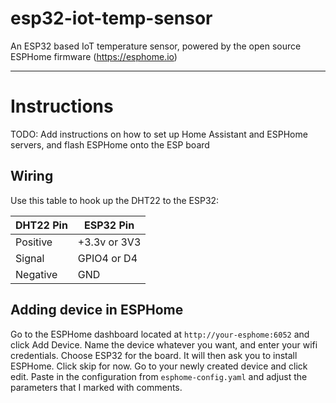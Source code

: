 # esp32-iot-temp-sensor
An ESP32 based IoT temperature sensor, powered by the open source ESPHome firmware (https://esphome.io)

---

# Instructions
TODO: Add instructions on how to set up Home Assistant and ESPHome servers, and flash ESPHome onto the ESP board

## Wiring

Use this table to hook up the DHT22 to the ESP32:

DHT22 Pin | ESP32 Pin
--- | ---
Positive | +3.3v or 3V3
Signal | GPIO4 or D4
Negative | GND

## Adding device in ESPHome

Go to the ESPHome dashboard located at `http://your-esphome:6052` and click Add Device. Name the device whatever you want, and enter your wifi credentials. Choose ESP32 for the board. It will then ask you to install ESPHome. 
Click skip for now. Go to your newly created device and click edit. Paste in the configuration from `esphome-config.yaml` and adjust the parameters that I marked with comments.
